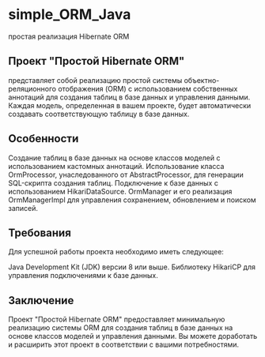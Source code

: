 # simple_ORM_Java
простая реализация Hibernate ORM

## Проект "Простой Hibernate ORM"
представляет собой реализацию простой системы объектно-реляционного отображения (ORM) с использованием собственных аннотаций для создания таблиц в базе данных и управления данными. Каждая модель, определенная в вашем проекте, будет автоматически создавать соответствующую таблицу в базе данных.

## Особенности
Создание таблиц в базе данных на основе классов моделей с использованием кастомных аннотаций.
Использование класса OrmProcessor, унаследованного от AbstractProcessor, для генерации SQL-скрипта создания таблиц.
Подключение к базе данных с использованием HikariDataSource.
OrmManager и его реализация OrmManagerImpl для управления сохранением, обновлением и поиском записей.

## Требования
Для успешной работы проекта необходимо иметь следующее:

Java Development Kit (JDK) версии 8 или выше.
Библиотеку HikariCP для управления подключениями к базе данных.

## Заключение
Проект "Простой Hibernate ORM" предоставляет минимальную реализацию системы ORM для создания таблиц в базе данных на основе классов моделей и управления данными. Вы можете доработать и расширить этот проект в соответствии с вашими потребностями.




